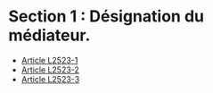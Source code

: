 # Section 1 : Désignation du médiateur.

* [Article L2523-1](./LEGIARTI000018764689.md)
* [Article L2523-2](./LEGIARTI000006902404.md)
* [Article L2523-3](./LEGIARTI000006902405.md)
